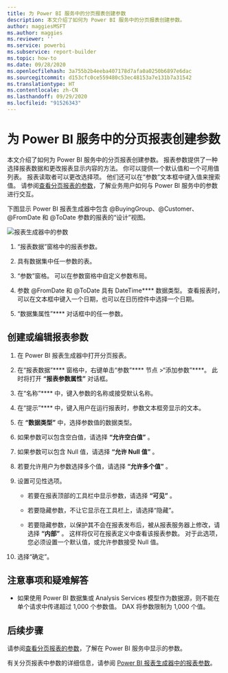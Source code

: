 ```yaml
---
title: 为 Power BI 服务中的分页报表创建参数
description: 本文介绍了如何为 Power BI 服务中的分页报表创建参数。
author: maggiesMSFT
ms.author: maggies
ms.reviewer: ''
ms.service: powerbi
ms.subservice: report-builder
ms.topic: how-to
ms.date: 09/28/2020
ms.openlocfilehash: 3a755b2b4eeba407178d7afa0a0250b6897e6dac
ms.sourcegitcommit: d153cfc0ce559480c53ec48153a7e131b7a31542
ms.translationtype: HT
ms.contentlocale: zh-CN
ms.lasthandoff: 09/29/2020
ms.locfileid: "91526343"
---
```

# <a name="create-parameters-for-paginated-reports-in-the-power-bi-service"></a>为 Power BI 服务中的分页报表创建参数

本文介绍了如何为 Power BI 服务中的分页报表创建参数。  报表参数提供了一种选择报表数据和更改报表显示内容的方法。 你可以提供一个默认值和一个可用值列表。 报表读取者可以更改选择项。 他们还可以在“参数”文本框中键入值来搜索值。 请参阅[查看分页报表的参数](../consumer/paginated-reports-view-parameters.md)，了解业务用户如何与 Power BI 服务中的参数进行交互。  

下图显示 Power BI 报表生成器中包含 @BuyingGroup、@Customer、@FromDate 和 @ToDate 参数的报表的“设计”视图。 
  
![报表生成器中的参数](media/paginated-reports-parameters/power-bi-paginated-parameters-report-builder.png)
  
1.  “报表数据”窗格中的报表参数。  
  
2.  具有数据集中任一参数的表。  
  
3.  “参数”窗格。 可以在参数窗格中自定义参数布局。 
  
4.  参数 @FromDate 和 @ToDate 具有 DateTime**** 数据类型。 查看报表时，可以在文本框中键入一个日期，也可以在日历控件中选择一个日期。 

5.  “数据集属性”**** 对话框中的任一参数。  

  
## <a name="create-or-edit-a-report-parameter"></a>创建或编辑报表参数  
  
1.  在 Power BI 报表生成器中打开分页报表。

1. 在“报表数据”**** 窗格中，右键单击“参数”**** 节点 >“添加参数”****。 此时将打开 **“报表参数属性”** 对话框。  
  
2.  在“名称”**** 中，键入参数的名称或接受默认名称。  
  
3.  在“提示”**** 中，键入用户在运行报表时，参数文本框旁显示的文本。  
  
4.  在 **“数据类型”** 中，选择参数值的数据类型。  
  
5.  如果参数可以包含空白值，请选择 **“允许空白值”** 。  
  
6.  如果参数可以包含 Null 值，请选择 **“允许 Null 值”** 。  
  
7.  若要允许用户为参数选择多个值，请选择 **“允许多个值”** 。  
  
8.  设置可见性选项。  
  
    -   若要在报表顶部的工具栏中显示参数，请选择 **“可见”** 。  
  
    -   若要隐藏参数，不让它显示在工具栏上，请选择“隐藏”。  
  
    -   若要隐藏参数，以保护其不会在报表发布后，被从报表服务器上修改，请选择 **“内部”** 。 这样将仅可在报表定义中查看该报表参数。 对于此选项，您必须设置一个默认值，或允许参数接受 Null 值。  
  
9. 选择“确定”。 

## <a name="considerations-and-troubleshooting"></a>注意事项和疑难解答

- 如果使用 Power BI 数据集或 Analysis Services 模型作为数据源，则不能在单个请求中传递超过 1,000 个参数值。 DAX 将参数限制为 1,000 个值。 

 
## <a name="next-steps"></a>后续步骤

请参阅[查看分页报表的参数](../consumer/paginated-reports-view-parameters.md)，了解在 Power BI 服务中显示的参数。

有关分页报表中参数的详细信息，请参阅 [Power BI 报表生成器中的报表参数](report-builder-parameters.md)。
